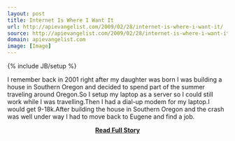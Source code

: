 ```yaml
---
layout: post
title: Internet Is Where I Want It
url: http://apievangelist.com/2009/02/28/internet-is-where-i-want-it/
source: http://apievangelist.com/2009/02/28/internet-is-where-i-want-it/
domain: apievangelist.com
image: [Image]
---
```

{% include JB/setup %}<p>I remember back in 2001 right after my daughter was born I was building a house in Southern Oregon and decided to spend part of the summer traveling around Oregon.So I setup my laptop as a server so I could still work while I was travelling.Then I had a dial-up modem for my laptop.I would get 9-18k.After building the house in Southern Oregon and the crash was well under way I had to move back to Eugene and find a job.</p>
<center><p><a href="http://apievangelist.com/2009/02/28/internet-is-where-i-want-it/" style='padding:25px; font-sze:18px; font-weight: bold;'>Read Full Story</a></p></center>
